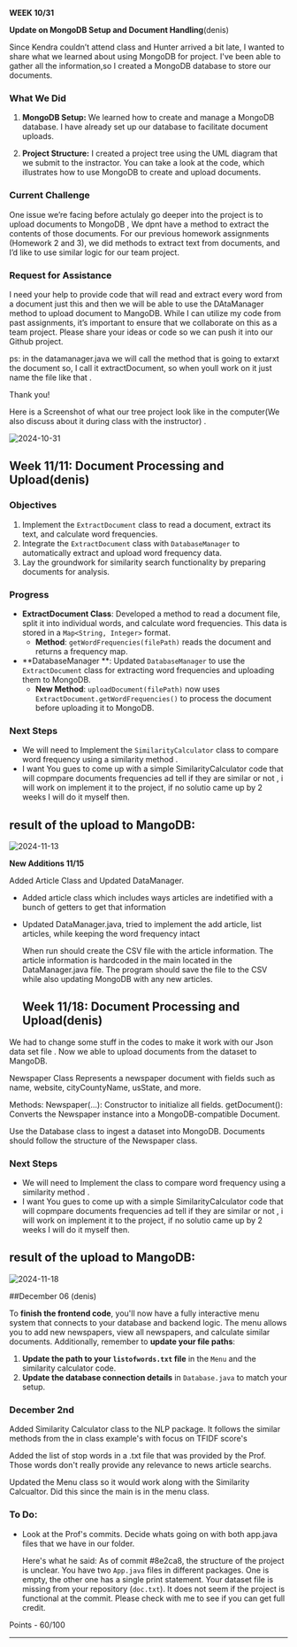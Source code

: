 
**WEEK  10/31**

**Update on MongoDB Setup and Document Handling**(denis)

Since Kendra couldn’t attend class and Hunter arrived a bit late, I wanted to share what we learned about using MongoDB for project. I've been able to gather all the information,so I created a MongoDB database to store our documents.

### What We Did

1. **MongoDB Setup:** We learned how to create and manage a MongoDB database. I have already set up our database to facilitate document uploads.
   
2. **Project Structure:** I created a project tree using the UML diagram that we submit to the instractor. You can take a look at the code, which illustrates how to use MongoDB to create and upload documents.

### Current Challenge

One issue we’re facing before actulaly go deeper into the project  is to upload documents to MongoDB , We dpnt have a method to extract the contents of those documents. For our previous homework assignments (Homework 2 and 3), we did methods to extract text from documents, and I’d like to use similar logic for our team project.

### Request for Assistance

I need your help to provide code that will read and extract every word from a document just this and then we will be able to use the DAtaManager method to upload document to MangoDB. While I can utilize my code from past assignments, it’s important to ensure that we collaborate on this as a team project. Please share your ideas or code  so we can push it into our Github project.


ps: in the datamanager.java we will call the method that is going to extarxt the document so, I call it extractDocument, so when youll work on it just name the file like that .

Thank you!

Here is a Screenshot of what our tree project look like in the computer(We also discuss about it during class with the instructor) .

![2024-10-31](https://github.com/user-attachments/assets/58dad2c9-7cb3-44e0-a56a-963bf819a6a7)


## Week 11/11: Document Processing and Upload(denis)


### Objectives
1. Implement the `ExtractDocument` class to read a document, extract its text, and calculate word frequencies.
2. Integrate the `ExtractDocument` class with `DatabaseManager` to automatically extract and upload word frequency data.
3. Lay the groundwork for similarity search functionality by preparing documents for analysis.

### Progress
- **ExtractDocument Class**: Developed a method to read a document file, split it into individual words, and calculate word frequencies. This data is stored in a `Map<String, Integer>` format.
  - **Method**: `getWordFrequencies(filePath)` reads the document and returns a frequency map.
- **DatabaseManager **: Updated `DatabaseManager` to use the `ExtractDocument` class for extracting word frequencies and uploading them to MongoDB.
  - **New Method**: `uploadDocument(filePath)` now uses `ExtractDocument.getWordFrequencies()` to process the document before uploading it to MongoDB.

### Next Steps
- We will need to Implement the `SimilarityCalculator` class to compare word frequency using a similarity method .
- I want You gues to come up with a simple SimilarityCalculator code that will copmpare documents frequencies ad tell if they are similar or not , i will work on implement it to the project, if no solutio came up by 2 weeks I will do it myself then.

## result of the upload to MangoDB:

![2024-11-13](https://github.com/user-attachments/assets/44b87eb2-204b-462c-a8be-c3339211d4f6)



**New Additions 11/15**

Added Article Class and Updated DataManager. 
- Added article class which includes ways articles are indetified with a bunch of getters to get that information
- Updated DataManager.java, tried to implement the add article, list articles, while keeping the word frequency intact

  When run should create the CSV file with the article information. The article information  is hardcoded in the main located in the DataManager.java file.
  The program should save the file to the CSV while also updating MongoDB with any new articles.

  ## Week 11/18: Document Processing and Upload(denis)
We had to change some stuff in the codes to make it work with our Json data set file . Now we able to upload documents from the dataset to MangoDB.

Newspaper Class
Represents a newspaper document with fields such as name, website, cityCountyName, usState, and more.

Methods:
Newspaper(...): Constructor to initialize all fields.
getDocument(): Converts the Newspaper instance into a MongoDB-compatible Document.

Use the Database class to ingest a dataset into MongoDB. Documents should follow the structure of the Newspaper class.

### Next Steps
- We will need to Implement the class to compare word frequency using a similarity method .
- I want You gues to come up with a simple SimilarityCalculator code that will copmpare documents frequencies ad tell if they are similar or not , i will work on implement it to the project, if no solutio came up by 2 weeks I will do it myself then.

## result of the upload to MangoDB:

![2024-11-18](https://github.com/user-attachments/assets/e148495e-2169-4a8e-a5c0-12439ae7e427)


##December 06 (denis)

To **finish the frontend code**, you'll now have a fully interactive menu system that connects to your database and backend logic. The menu allows you to add new newspapers, view all newspapers, and calculate similar documents. Additionally, remember to **update your file paths**:  
1. **Update the path to your `listofwords.txt` file** in the `Menu` and the similarity calculator code.  
2. **Update the database connection details** in `Database.java` to match your setup.  


### December 2nd

Added Similarity Calculator class to the NLP package. It follows the similar methods from the in class example's with focus on TFIDF score's 

Added the list of stop words in a .txt file that was provided by the Prof. Those words don't really provide any relevance to news article searchs. 

Updated the Menu class so it would work along with the Similarity Calcualtor. Did this since the main is in the menu class.

### To Do: 
- Look at the Prof's commits. Decide whats going on with both app.java files that we have in our folder.

  Here's what he said:
  As of commit #8e2ca8, the structure of the project is unclear. You have two `App.java` files in different packages. One is empty, the other one has a single print statement. Your dataset file is missing from your repository (`doc.txt`). It does not seem if the project is functional at the commit. Please check with me to see if you can get full credit.

Points - 60/100

---



